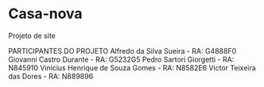 # Casa-nova
Projeto de site

PARTICIPANTES DO PROJETO
Alfredo da Silva Sueira - RA: G4888F0
Giovanni Castro Durante - RA: G5232G5
Pedro Sartori Giorgetti - RA: N845910
Vinicius Henrique de Souza Gomes - RA: N8582E6
Victor Teixeira das Dores - RA: N889896
